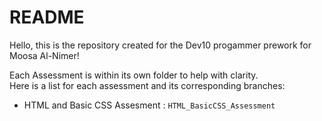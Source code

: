 # README
Hello, this is the repository created for the Dev10 progammer prework for Moosa Al-Nimer!

Each Assessment is within its own folder to help with clarity.  
Here is a list for each assessment and its corresponding branches:  
- HTML and Basic CSS Assesment :  ```HTML_BasicCSS_Assessment```